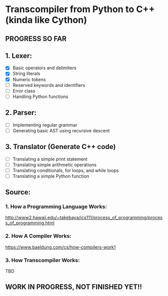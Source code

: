 # Transcompiler from Python to C++ (kinda like Cython)

## PROGRESS SO FAR
## 1. Lexer:
- [x] Basic operators and delimiters
- [x] String literals
- [x] Numeric tokens 
- [ ] Reserved keywords and identifiers
- [ ] Error class
- [ ] Handling Python functions

## 2. Parser:
- [ ] Implementing regular grammar
- [ ] Generating basic AST using recursive descent 

## 3. Translator (Generate C++ code)
- [ ] Translating a simple print statement
- [ ] Translating simple arithmetic operations
- [ ] Translating conditionals, for loops, and while loops
- [ ] Translating a simple Python function

## Source:
### 1. How a Programming Language Works:
http://www2.hawaii.edu/~takebaya/ics111/process_of_programming/process_of_programming.html 
### 2. How A Compiler Works:
https://www.baeldung.com/cs/how-compilers-work1
### 3. How Transcompiler Works:
TBD

## WORK IN PROGRESS, NOT FINISHED YET!!
